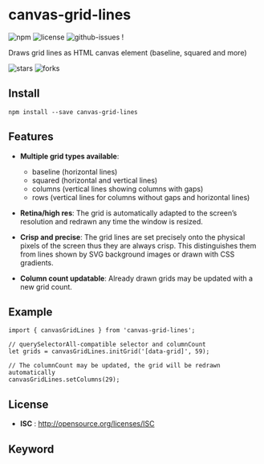 # canvas-grid-lines

![npm](https://img.shields.io/npm/v/canvas-grid-lines.svg) ![license](https://img.shields.io/npm/l/canvas-grid-lines.svg) ![github-issues](https://img.shields.io/github/issues/profitlich-ch/canvas-grid-lines.svg)  !

Draws grid lines as HTML canvas element (baseline, squared and more) 

![stars](https://img.shields.io/github/stars/profitlich-ch/canvas-grid-lines.svg)
![forks](https://img.shields.io/github/forks/profitlich-ch/canvas-grid-lines.svg)


## Install

````
npm install --save canvas-grid-lines
````


## Features

- **Multiple grid types available**:
  - baseline (horizontal lines)
  - squared (horizontal and vertical lines)
  - columns (vertical lines showing columns with gaps)
  - rows (vertical lines for columns without gaps and horizontal lines)

- **Retina/high res**: The grid is automatically adapted to the screen’s resolution and redrawn any time the window is resized.

- **Crisp and precise**: The grid lines are set precisely onto the physical pixels of the screen thus they are always crisp. This distinguishes them from lines shown by SVG background images or drawn with CSS gradients.

- **Column count updatable**: Already drawn grids may be updated with a new grid count.


## Example

````
import { canvasGridLines } from 'canvas-grid-lines';

// querySelectorAll-compatible selector and columnCount
let grids = canvasGridLines.initGrid('[data-grid]', 59);

// The columnCount may be updated, the grid will be redrawn automatically
canvasGridLines.setColumns(29);
````


## License

 - **ISC** : http://opensource.org/licenses/ISC

## Keyword 